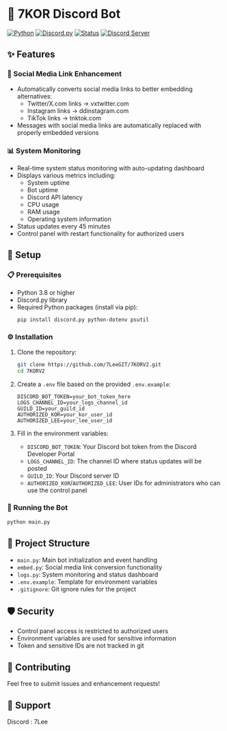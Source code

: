# 🤖 7KOR Discord Bot

[![Python](https://img.shields.io/badge/Python-3.8+-blue.svg)](https://www.python.org)
[![Discord.py](https://img.shields.io/badge/Discord.py-2.0+-blue.svg)](https://discordpy.readthedocs.io/en/stable/)
[![Status](https://img.shields.io/badge/Status-Active-success.svg)](https://github.com/7LeeGIT)
[![Discord Server](https://img.shields.io/badge/Discord-Join%20Server-7289DA?logo=discord&logoColor=white)](https://discord.gg/PQaReaqK8Q)

## ✨ Features

### 🔗 Social Media Link Enhancement

- Automatically converts social media links to better embedding alternatives:
  - Twitter/X.com links → vxtwitter.com
  - Instagram links → ddinstagram.com
  - TikTok links → tnktok.com
- Messages with social media links are automatically replaced with properly embedded versions

### 📊 System Monitoring

- Real-time system status monitoring with auto-updating dashboard
- Displays various metrics including:
  - System uptime
  - Bot uptime
  - Discord API latency
  - CPU usage
  - RAM usage
  - Operating system information
- Status updates every 45 minutes
- Control panel with restart functionality for authorized users

## 🚀 Setup

### 📋 Prerequisites

- Python 3.8 or higher
- Discord.py library
- Required Python packages (install via pip):
  ```bash
  pip install discord.py python-dotenv psutil
  ```

### ⚙️ Installation

1. Clone the repository:

   ```bash
   git clone https://github.com/7LeeGIT/7KORV2.git
   cd 7KORV2
   ```

2. Create a `.env` file based on the provided `.env.example`:

   ```
   DISCORD_BOT_TOKEN=your_bot_token_here
   LOGS_CHANNEL_ID=your_logs_channel_id
   GUILD_ID=your_guild_id
   AUTHORIZED_KOR=your_kor_user_id
   AUTHORIZED_LEE=your_lee_user_id
   ```

3. Fill in the environment variables:
   - `DISCORD_BOT_TOKEN`: Your Discord bot token from the Discord Developer Portal
   - `LOGS_CHANNEL_ID`: The channel ID where status updates will be posted
   - `GUILD_ID`: Your Discord server ID
   - `AUTHORIZED_KOR`/`AUTHORIZED_LEE`: User IDs for administrators who can use the control panel

### 🔄 Running the Bot

```bash
python main.py
```

## 📁 Project Structure

- `main.py`: Main bot initialization and event handling
- `embed.py`: Social media link conversion functionality
- `logs.py`: System monitoring and status dashboard
- `.env.example`: Template for environment variables
- `.gitignore`: Git ignore rules for the project

## 🛡️ Security

- Control panel access is restricted to authorized users
- Environment variables are used for sensitive information
- Token and sensitive IDs are not tracked in git

## 🤝 Contributing

Feel free to submit issues and enhancement requests!

## 💬 Support

Discord : 7Lee
